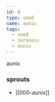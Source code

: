 ```yaml
---
id: 0
type: seed
name: aunix
tags:
  - seed
  - zeroness
  - aunix
---
```

aunix

### sprouts
- [[000-aunix]]